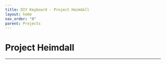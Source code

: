 ```yaml
---
title: DIY Keyboard - Project Heimdall
layout: home
nav_order: "0"
parent: Projects
---
```

# Project Heimdall

----
